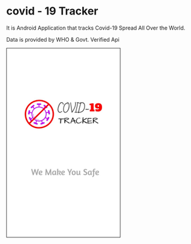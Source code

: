 # covid - 19 Tracker

It is Android Application that tracks Covid-19 Spread All Over the World.

Data is provided by WHO & Govt. Verified Api

<img src="splash_screen.jpg" height = "500" width ="300" border="1">
